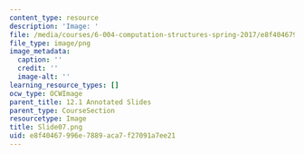 ```yaml
---
content_type: resource
description: 'Image: '
file: /media/courses/6-004-computation-structures-spring-2017/e8f40467996e7889aca7f27091a7ee21_Slide07.png
file_type: image/png
image_metadata:
  caption: ''
  credit: ''
  image-alt: ''
learning_resource_types: []
ocw_type: OCWImage
parent_title: 12.1 Annotated Slides
parent_type: CourseSection
resourcetype: Image
title: Slide07.png
uid: e8f40467-996e-7889-aca7-f27091a7ee21
---
```

